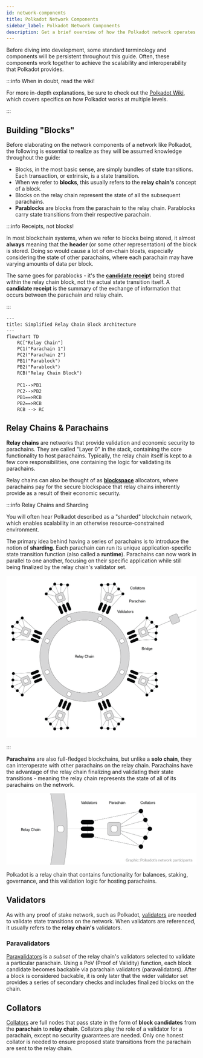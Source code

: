 ```yaml
---
id: network-components
title: Polkadot Network Components
sidebar_label: Polkadot Network Components
description: Get a brief overview of how the Polkadot network operates and crucial components.
---
```


Before diving into development, some standard terminology and components will be persistent throughout this guide.  Often, these components work together to achieve the scalability and interoperability that Polkadot provides. 

:::info When in doubt, read the wiki!

For more in-depth explanations, be sure to check out the [Polkadot Wiki](https://wiki.polkadot.network/docs/learn-architecture-index), which covers specifics on how Polkadot works at multiple levels.

:::

## Building "Blocks"

Before elaborating on the network components of a network like Polkadot, the following is essential to realize as they will be assumed knowledge throughout the guide: 

- Blocks, in the most basic sense, are simply bundles of state transitions.  Each transaction, or extrinsic, is a state transition.
- When we refer to **blocks**, this usually refers to the **relay chain's** concept of a block.
- Blocks on the relay chain represent the state of all the subsequent parachains. 
- **Parablocks** are blocks from the parachain to the relay chain.  Parablocks carry state transitions from their respective parachain.


:::info Receipts, not blocks!

In most blockchain systems, when we refer to blocks being stored, it almost **always** meaning that the **header** (or some other representation) of the block is stored.  Doing so would cause a lot of on-chain bloats, especially considering the state of other parachains, where each parachain may have varying amounts of data per block.

The same goes for parablocks - it's the [**candidate receipt**](https://wiki.polkadot.network/docs/learn-parachains-protocol#candidate-receipts) being stored within the relay chain block, not the actual state transition itself.  A **candidate receipt** is the summary of the exchange of information that occurs between the parachain and relay chain.

:::

```mermaid
---
title: Simplified Relay Chain Block Architecture
---
flowchart TD
    RC["Relay Chain"]
    PC1("Parachain 1")
    PC2("Parachain 2")
    PB1("Parablock")
    PB2("Parablock")
    RCB("Relay Chain Block")

    PC1-->PB1
    PC2-->PB2
    PB1==>RCB
    PB2==>RCB
    RCB --> RC

```

## Relay Chains & Parachains

**Relay chains** are networks that provide validation and economic security to parachains.  They are called "Layer 0" in the stack, containing the core functionality to host parachains.  Typically, the relay chain itself is kept to a few core responsibilities, one containing the logic for validating its parachains.

Relay chains can also be thought of as [**blockspace**](https://wiki.polkadot.network/docs/glossary#blockspace) allocators, where parachains pay for the secure blockspace that relay chains inherently provide as a result of their economic security.

:::info Relay Chains and Sharding

You will often hear Polkadot described as a "sharded" blockchain network, which enables scalability in an otherwise resource-constrained environment.

The primary idea behind having a series of parachains is to introduce the notion of **sharding**.  Each parachain can run its unique application-specific state transition function (also called a **runtime**).  Parachains can now work in parallel to one another, focusing on their specific application while still being finalized by the relay chain's validator set.

![](../../assets/relay_chain.png)

:::

**Parachains** are also full-fledged blockchains, but unlike a **solo chain**, they can interoperate with other parachains on the relay chain.  Parachains have the advantage of the relay chain finalizing and validating their state transitions - meaning the relay chain represents the state of all of its parachains on the network.

![](../../assets/relay_chain_zoomed.png)

Polkadot is a relay chain that contains functionality for balances, staking, governance, and this validation logic for hosting parachains.  

## Validators

As with any proof of stake network, such as Polkadot, [validators](https://wiki.polkadot.network/docs/learn-validator) are needed to validate state transitions on the network.  When validators are referenced, it usually refers to the **relay chain's** validators.

### Paravalidators

[Paravalidators](https://wiki.polkadot.network/docs/learn-validator#para-validators) is a *subset* of the relay chain's validators selected to validate a particular parachain.  Using a PoV (Proof of Validity) function, each block candidate becomes backable via parachain validators (paravalidators).  After a block is considered backable, it is only later that the wider validator set provides a series of secondary checks and includes finalized blocks on the chain.
 
## Collators

[Collators](https://wiki.polkadot.network/docs/learn-collator) are full nodes that pass state in the form of **block candidates** from the **parachain** to **relay chain**.  Collators play the role of a validator for a parachain, except no security guarantees are needed.  Only one honest collator is needed to ensure proposed state transitions from the parachain are sent to the relay chain.
